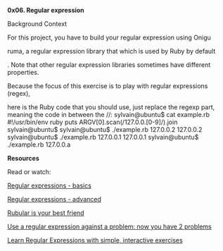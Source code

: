 **0x06. Regular expression**

Background Context

For this project, you have to build your regular expression using Onigu

ruma, a regular expression library that which is used by Ruby by default

. Note that other regular expression libraries sometimes have different properties.

Because the focus of this exercise is to play with regular expressions (regex),

 here is the Ruby code that you should use, just replace the regexp part, meaning the code in between the //:
sylvain@ubuntu$ cat example.rb
#!/usr/bin/env ruby
puts ARGV[0].scan(/127.0.0.[0-9]/).join
sylvain@ubuntu$
sylvain@ubuntu$ ./example.rb 127.0.0.2
127.0.0.2
sylvain@ubuntu$ ./example.rb 127.0.0.1
127.0.0.1
sylvain@ubuntu$ ./example.rb 127.0.0.a

**Resources**

Read or watch:

[Regular expressions - basics](https://intranet.alxswe.com/rltoken/6VeaVMaugIxcFAwA27TBdQ)

[Regular expressions - advanced](https://intranet.alxswe.com/rltoken/rntjh3-3S86zt0Qy28L10w)

[Rubular is your best friend](https://intranet.alxswe.com/rltoken/RGkVuw1lZ_hoCCbLsiOAhg)

[Use a regular expression against a problem: now you have 2 problems](https://intranet.alxswe.com/rltoken/Vwm8lpMUGa4x_FBtlyUQ8g)

[Learn Regular Expressions with simple, interactive exercises](https://intranet.alxswe.com/rltoken/XsQ6rzS1uy-E6bnswUqIKg)

